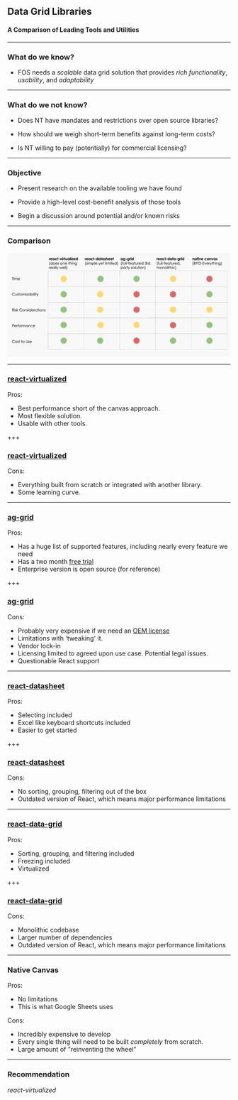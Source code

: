 ## Data Grid Libraries
#### A Comparison of Leading Tools and Utilities

---

### What do we know?

* FOS needs a _scalable_ data grid solution that provides _rich functionality_, _usability_, and _adaptability_

---

### What do we not know?

* Does NT have mandates and restrictions over open source libraries?

* How should we weigh short-term benefits against long-term costs?

* Is NT willing to pay (potentially) for commercial licensing?

---

### Objective

* Present research on the available tooling we have found 

* Provide a high-level cost-benefit analysis of those tools

* Begin a discussion around potential and/or known risks

---

### Comparison 

![Comparison](image.png)

---

### [react-virtualized](https://bvaughn.github.io/react-virtualized/#/components/List)

Pros: 
* Best performance short of the canvas approach. 
* Most flexible solution. 
* Usable with other tools.

+++

### [react-virtualized](https://bvaughn.github.io/react-virtualized/#/components/List)

Cons: 
* Everything built from scratch or integrated with another library.
* Some learning curve.

--- 

### [ag-grid](https://www.ag-grid.com/)

Pros:
* Has a huge list of supported features, including nearly every feature we need
* Has a two month [free trial](https://www.ag-grid.com/start-trial.php)
* Enterprise version is open source (for reference)

+++

### [ag-grid](https://www.ag-grid.com/)

Cons:

* Probably very expensive if we need an [OEM license](https://www.ag-grid.com/license-pricing)
* Limitations with 'tweaking' it.
* Vendor lock-in
* Licensing limited to agreed upon use case. Potential legal issues.
* Questionable React support

---

### [react-datasheet](https://nadbm.github.io/react-datasheet/)

Pros:
* Selecting included
* Excel like keyboard shortcuts included
* Easier to get started 

+++

### [react-datasheet](https://nadbm.github.io/react-datasheet/)

Cons:
* No sorting, grouping, filtering out of the box
* Outdated version of React, which means major performance limitations

---

### [react-data-grid](http://adazzle.github.io/react-data-grid/)

Pros:
* Sorting, grouping, and filtering included
* Freezing included
* Virtualized

+++

### [react-data-grid](http://adazzle.github.io/react-data-grid/)

Cons:
* Monolithic codebase
* Larger number of dependencies
* Outdated version of React, which means major performance limitations

---

### Native Canvas

Pros:
* No limitations
* This is what Google Sheets uses

Cons:
* Incredibly expensive to develop
* Every single thing will need to be built _completely_ from scratch.
* Large amount of "reinventing the wheel"

---

### Recommendation

*react-virtualized*

